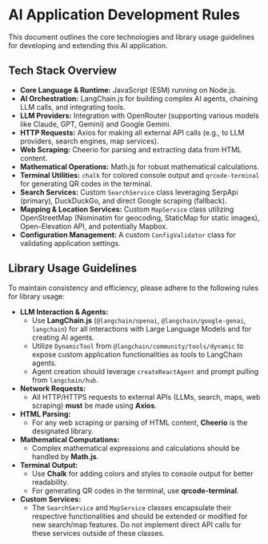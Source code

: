 # AI Application Development Rules

This document outlines the core technologies and library usage guidelines for developing and extending this AI application.

## Tech Stack Overview

- **Core Language & Runtime:** JavaScript (ESM) running on Node.js.
- **AI Orchestration:** LangChain.js for building complex AI agents, chaining LLM calls, and integrating tools.
- **LLM Providers:** Integration with OpenRouter (supporting various models like Claude, GPT, Gemini) and Google Gemini.
- **HTTP Requests:** Axios for making all external API calls (e.g., to LLM providers, search engines, map services).
- **Web Scraping:** Cheerio for parsing and extracting data from HTML content.
- **Mathematical Operations:** Math.js for robust mathematical calculations.
- **Terminal Utilities:** `chalk` for colored console output and `qrcode-terminal` for generating QR codes in the terminal.
- **Search Services:** Custom `SearchService` class leveraging SerpApi (primary), DuckDuckGo, and direct Google scraping (fallback).
- **Mapping & Location Services:** Custom `MapService` class utilizing OpenStreetMap (Nominatim for geocoding, StaticMap for static images), Open-Elevation API, and potentially Mapbox.
- **Configuration Management:** A custom `ConfigValidator` class for validating application settings.

## Library Usage Guidelines

To maintain consistency and efficiency, please adhere to the following rules for library usage:

- **LLM Interaction & Agents:**
  - Use **LangChain.js** (`@langchain/openai`, `@langchain/google-genai`, `langchain`) for all interactions with Large Language Models and for creating AI agents.
  - Utilize `DynamicTool` from `@langchain/community/tools/dynamic` to expose custom application functionalities as tools to LangChain agents.
  - Agent creation should leverage `createReactAgent` and prompt pulling from `langchain/hub`.
- **Network Requests:**
  - All HTTP/HTTPS requests to external APIs (LLMs, search, maps, web scraping) **must** be made using **Axios**.
- **HTML Parsing:**
  - For any web scraping or parsing of HTML content, **Cheerio** is the designated library.
- **Mathematical Computations:**
  - Complex mathematical expressions and calculations should be handled by **Math.js**.
- **Terminal Output:**
  - Use **Chalk** for adding colors and styles to console output for better readability.
  - For generating QR codes in the terminal, use **qrcode-terminal**.
- **Custom Services:**
  - The `SearchService` and `MapService` classes encapsulate their respective functionalities and should be extended or modified for new search/map features. Do not implement direct API calls for these services outside of these classes.
